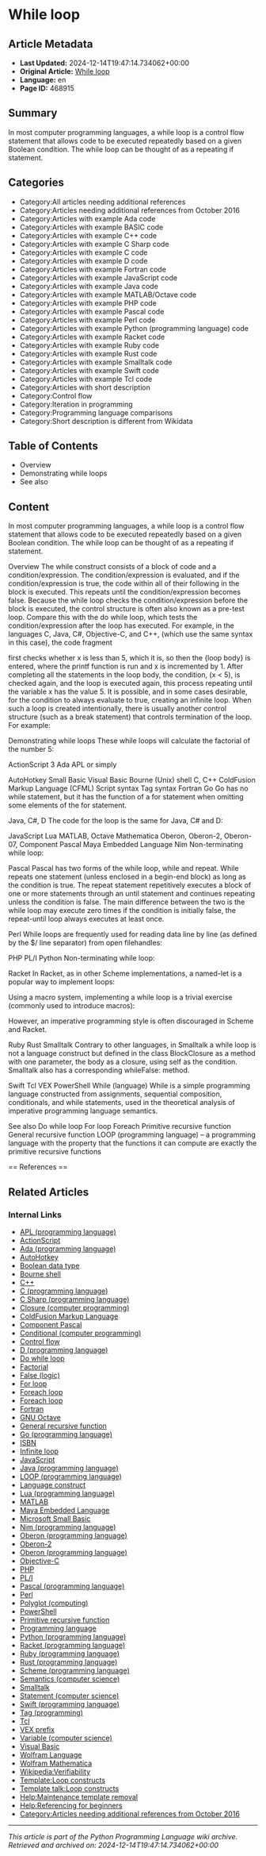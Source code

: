 # While loop

## Article Metadata

- **Last Updated:** 2024-12-14T19:47:14.734062+00:00
- **Original Article:** [While loop](https://en.wikipedia.org/wiki/While_loop)
- **Language:** en
- **Page ID:** 468915

## Summary

In most computer programming languages, a while loop is a control flow statement that allows code to be executed repeatedly based on a given Boolean condition. The while loop can be thought of as a repeating if statement.

## Categories

- Category:All articles needing additional references
- Category:Articles needing additional references from October 2016
- Category:Articles with example Ada code
- Category:Articles with example BASIC code
- Category:Articles with example C++ code
- Category:Articles with example C Sharp code
- Category:Articles with example C code
- Category:Articles with example D code
- Category:Articles with example Fortran code
- Category:Articles with example JavaScript code
- Category:Articles with example Java code
- Category:Articles with example MATLAB/Octave code
- Category:Articles with example PHP code
- Category:Articles with example Pascal code
- Category:Articles with example Perl code
- Category:Articles with example Python (programming language) code
- Category:Articles with example Racket code
- Category:Articles with example Ruby code
- Category:Articles with example Rust code
- Category:Articles with example Smalltalk code
- Category:Articles with example Swift code
- Category:Articles with example Tcl code
- Category:Articles with short description
- Category:Control flow
- Category:Iteration in programming
- Category:Programming language comparisons
- Category:Short description is different from Wikidata

## Table of Contents

- Overview
- Demonstrating while loops
- See also

## Content

In most computer programming languages, a while loop is a control flow statement that allows code to be executed repeatedly based on a given Boolean condition. The while loop can be thought of as a repeating if statement.

Overview
The while construct consists of a block of code and a condition/expression. The condition/expression is evaluated, and if the condition/expression is true, the code within all of their following in the block is executed. This repeats until the condition/expression becomes false. Because the while loop checks the condition/expression before the block is executed, the control structure is often also known as a pre-test loop. Compare this with the do while loop, which tests the condition/expression after the loop has executed.
For example, in the languages C, Java, C#, Objective-C, and C++, (which use the same syntax in this case), the code fragment

first checks whether x is less than 5, which it is, so then the {loop body} is entered, where the printf function is run and x is incremented by 1. After completing all the statements in the loop body, the condition, (x < 5), is checked again, and the loop is executed again, this process repeating until the variable x has the value 5.
It is possible, and in some cases desirable, for the condition to always evaluate to true, creating an infinite loop. When such a loop is created intentionally, there is usually another control structure (such as a break statement) that controls termination of the loop.
For example:

Demonstrating while loops
These while loops will calculate the factorial of the number 5:

ActionScript 3
Ada
APL
or simply

AutoHotkey
Small Basic
Visual Basic
Bourne (Unix) shell
C, C++
ColdFusion Markup Language (CFML)
Script syntax
Tag syntax
Fortran
Go
Go has no while statement, but it has the function of a for statement when omitting some elements of the for statement.

Java, C#, D
The code for the loop is the same for Java, C# and D:

JavaScript
Lua
MATLAB, Octave
Mathematica
Oberon, Oberon-2, Oberon-07, Component Pascal
Maya Embedded Language
Nim
Non-terminating while loop:

Pascal
Pascal has two forms of the while loop, while and repeat. While repeats one statement (unless enclosed in a begin-end block) as long as the condition is true. The repeat statement repetitively executes a block of one or more statements through an until statement and continues repeating unless the condition is false. The main difference between the two is the while loop may execute zero times if the condition is initially false, the repeat-until loop always executes at least once.

Perl
While loops are frequently used for reading data line by line (as defined by the $/ line separator) from open filehandles:

PHP
PL/I
Python
Non-terminating while loop:

Racket
In Racket, as in other Scheme implementations, a named-let is a popular way to implement loops:

Using a macro system, implementing a while loop is a trivial exercise (commonly used to introduce macros):

However, an imperative programming style is often discouraged in Scheme and Racket.

Ruby
Rust
Smalltalk
Contrary to other languages, in Smalltalk a while loop is not a language construct but defined in the class BlockClosure as a method with one parameter, the body as a closure, using self as the condition.
Smalltalk also has a corresponding whileFalse: method.

Swift
Tcl
VEX
PowerShell
While (language)
While is a simple programming language constructed from assignments, sequential composition, conditionals, and while statements, used in the theoretical analysis of imperative programming language semantics.

See also
Do while loop
For loop
Foreach
Primitive recursive function
General recursive function
LOOP (programming language) – a programming language with the property that the functions it can compute are exactly the primitive recursive functions


== References ==

## Related Articles

### Internal Links

- [APL (programming language)](https://en.wikipedia.org/wiki/APL_(programming_language))
- [ActionScript](https://en.wikipedia.org/wiki/ActionScript)
- [Ada (programming language)](https://en.wikipedia.org/wiki/Ada_(programming_language))
- [AutoHotkey](https://en.wikipedia.org/wiki/AutoHotkey)
- [Boolean data type](https://en.wikipedia.org/wiki/Boolean_data_type)
- [Bourne shell](https://en.wikipedia.org/wiki/Bourne_shell)
- [C++](https://en.wikipedia.org/wiki/C%2B%2B)
- [C (programming language)](https://en.wikipedia.org/wiki/C_(programming_language))
- [C Sharp (programming language)](https://en.wikipedia.org/wiki/C_Sharp_(programming_language))
- [Closure (computer programming)](https://en.wikipedia.org/wiki/Closure_(computer_programming))
- [ColdFusion Markup Language](https://en.wikipedia.org/wiki/ColdFusion_Markup_Language)
- [Component Pascal](https://en.wikipedia.org/wiki/Component_Pascal)
- [Conditional (computer programming)](https://en.wikipedia.org/wiki/Conditional_(computer_programming))
- [Control flow](https://en.wikipedia.org/wiki/Control_flow)
- [D (programming language)](https://en.wikipedia.org/wiki/D_(programming_language))
- [Do while loop](https://en.wikipedia.org/wiki/Do_while_loop)
- [Factorial](https://en.wikipedia.org/wiki/Factorial)
- [False (logic)](https://en.wikipedia.org/wiki/False_(logic))
- [For loop](https://en.wikipedia.org/wiki/For_loop)
- [Foreach loop](https://en.wikipedia.org/wiki/Foreach_loop)
- [Foreach loop](https://en.wikipedia.org/wiki/Foreach_loop)
- [Fortran](https://en.wikipedia.org/wiki/Fortran)
- [GNU Octave](https://en.wikipedia.org/wiki/GNU_Octave)
- [General recursive function](https://en.wikipedia.org/wiki/General_recursive_function)
- [Go (programming language)](https://en.wikipedia.org/wiki/Go_(programming_language))
- [ISBN](https://en.wikipedia.org/wiki/ISBN)
- [Infinite loop](https://en.wikipedia.org/wiki/Infinite_loop)
- [JavaScript](https://en.wikipedia.org/wiki/JavaScript)
- [Java (programming language)](https://en.wikipedia.org/wiki/Java_(programming_language))
- [LOOP (programming language)](https://en.wikipedia.org/wiki/LOOP_(programming_language))
- [Language construct](https://en.wikipedia.org/wiki/Language_construct)
- [Lua (programming language)](https://en.wikipedia.org/wiki/Lua_(programming_language))
- [MATLAB](https://en.wikipedia.org/wiki/MATLAB)
- [Maya Embedded Language](https://en.wikipedia.org/wiki/Maya_Embedded_Language)
- [Microsoft Small Basic](https://en.wikipedia.org/wiki/Microsoft_Small_Basic)
- [Nim (programming language)](https://en.wikipedia.org/wiki/Nim_(programming_language))
- [Oberon (programming language)](https://en.wikipedia.org/wiki/Oberon_(programming_language))
- [Oberon-2](https://en.wikipedia.org/wiki/Oberon-2)
- [Oberon (programming language)](https://en.wikipedia.org/wiki/Oberon_(programming_language))
- [Objective-C](https://en.wikipedia.org/wiki/Objective-C)
- [PHP](https://en.wikipedia.org/wiki/PHP)
- [PL/I](https://en.wikipedia.org/wiki/PL/I)
- [Pascal (programming language)](https://en.wikipedia.org/wiki/Pascal_(programming_language))
- [Perl](https://en.wikipedia.org/wiki/Perl)
- [Polyglot (computing)](https://en.wikipedia.org/wiki/Polyglot_(computing))
- [PowerShell](https://en.wikipedia.org/wiki/PowerShell)
- [Primitive recursive function](https://en.wikipedia.org/wiki/Primitive_recursive_function)
- [Programming language](https://en.wikipedia.org/wiki/Programming_language)
- [Python (programming language)](https://en.wikipedia.org/wiki/Python_(programming_language))
- [Racket (programming language)](https://en.wikipedia.org/wiki/Racket_(programming_language))
- [Ruby (programming language)](https://en.wikipedia.org/wiki/Ruby_(programming_language))
- [Rust (programming language)](https://en.wikipedia.org/wiki/Rust_(programming_language))
- [Scheme (programming language)](https://en.wikipedia.org/wiki/Scheme_(programming_language))
- [Semantics (computer science)](https://en.wikipedia.org/wiki/Semantics_(computer_science))
- [Smalltalk](https://en.wikipedia.org/wiki/Smalltalk)
- [Statement (computer science)](https://en.wikipedia.org/wiki/Statement_(computer_science))
- [Swift (programming language)](https://en.wikipedia.org/wiki/Swift_(programming_language))
- [Tag (programming)](https://en.wikipedia.org/wiki/Tag_(programming))
- [Tcl](https://en.wikipedia.org/wiki/Tcl)
- [VEX prefix](https://en.wikipedia.org/wiki/VEX_prefix)
- [Variable (computer science)](https://en.wikipedia.org/wiki/Variable_(computer_science))
- [Visual Basic](https://en.wikipedia.org/wiki/Visual_Basic)
- [Wolfram Language](https://en.wikipedia.org/wiki/Wolfram_Language)
- [Wolfram Mathematica](https://en.wikipedia.org/wiki/Wolfram_Mathematica)
- [Wikipedia:Verifiability](https://en.wikipedia.org/wiki/Wikipedia:Verifiability)
- [Template:Loop constructs](https://en.wikipedia.org/wiki/Template:Loop_constructs)
- [Template talk:Loop constructs](https://en.wikipedia.org/wiki/Template_talk:Loop_constructs)
- [Help:Maintenance template removal](https://en.wikipedia.org/wiki/Help:Maintenance_template_removal)
- [Help:Referencing for beginners](https://en.wikipedia.org/wiki/Help:Referencing_for_beginners)
- [Category:Articles needing additional references from October 2016](https://en.wikipedia.org/wiki/Category:Articles_needing_additional_references_from_October_2016)

---
_This article is part of the Python Programming Language wiki archive._
_Retrieved and archived on: 2024-12-14T19:47:14.734062+00:00_